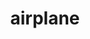 ---
layout: smileys&emotion
title: airplane
emoji: airplane
permalink: ✈.html
image: assets/img/3moji/airplane.png
---